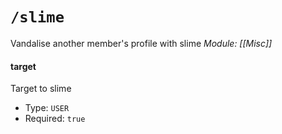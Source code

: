 # `/slime`
Vandalise another member's profile with slime
*Module: [[Misc]]*
#### target
Target to slime
- Type: `USER`
- Required: `true`